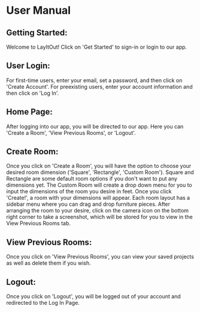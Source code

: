 # User Manual

## Getting Started:
Welcome to LayItOut! Click on 'Get Started' to sign-in or login to our app.

## User Login: 
For first-time users, enter your email, set a password, and then click on 'Create Account'. For preexisting users, enter your account information 
and then click on 'Log In'.

## Home Page:
After logging into our app, you will be directed to our app. Here you can 'Create a Room', 'View Previous Rooms', or 'Logout'.

## Create Room: 
Once you click on 'Create a Room', you will have the option to choose your desired room dimension ('Square', 'Rectangle', 'Custom Room'). Square 
and Rectangle are some default room options if you don't want to put any dimensions yet. The Custom Room will create a drop down menu for you 
to input the dimensions of the room you desire in feet. Once you click 'Create!', a room with your dimensions will appear. Each room layout 
has a sidebar menu where you can drag and drop furniture pieces. After arranging the room to your desire, click on the camera icon on the 
bottom right corner to take a screenshot, which will be stored for you to view in the View Previous Rooms tab.

## View Previous Rooms: 
Once you click on 'View Previous Rooms', you can view your saved projects as well as delete them if you wish.

## Logout: 
Once you click on 'Logout', you will be logged out of your account and redirected to the Log In Page.
